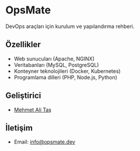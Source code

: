 # OpsMate

DevOps araçları için kurulum ve yapılandırma rehberi.

## Özellikler

- Web sunucuları (Apache, NGINX)
- Veritabanları (MySQL, PostgreSQL)
- Konteyner teknolojileri (Docker, Kubernetes)
- Programlama dilleri (PHP, Node.js, Python)

## Geliştirici

- [Mehmet Ali Taş](https://github.com/mhmtalitas)

## İletişim

- Email: info@opsmate.dev 
